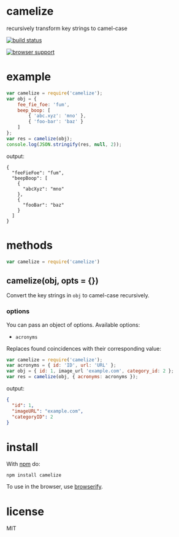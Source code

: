 # camelize

recursively transform key strings to camel-case

[![build status](https://secure.travis-ci.org/substack/camelize.png)](http://travis-ci.org/substack/camelize)

[![browser support](https://ci.testling.com/substack/camelize.png)](http://ci.testling.com/substack/camelize)

# example

``` js
var camelize = require('camelize');
var obj = {
    fee_fie_foe: 'fum',
    beep_boop: [
        { 'abc.xyz': 'mno' },
        { 'foo-bar': 'baz' }
    ]
};
var res = camelize(obj);
console.log(JSON.stringify(res, null, 2));
```

output:

```
{
  "feeFieFoe": "fum",
  "beepBoop": [
    {
      "abcXyz": "mno"
    },
    {
      "fooBar": "baz"
    }
  ]
}
```

# methods

``` js
var camelize = require('camelize')
```

## camelize(obj, opts = {})

Convert the key strings in `obj` to camel-case recursively.

### options

You can pass an object of options. Available options:

- `acronyms`

Replaces found coincidences with their corresponding value:

```js
var camelize = require('camelize');
var acronyms = { id: 'ID', url: 'URL' };
var obj = { id: 1, image_url 'example.com', category_id: 2 };
var res = camelize(obj, { acronyms: acronyms });
```

output:

```json
{
  "id": 1,
  "imageURL": "example.com",
  "categoryID": 2
}
```

# install

With [npm](https://npmjs.org) do:

```
npm install camelize
```

To use in the browser, use [browserify](http://browserify.org).

# license

MIT

